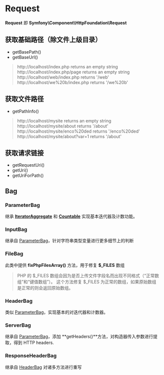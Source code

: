 # Request 

**Request** 即 **Symfony\Component\HttpFoundation\Request**

## 获取基础路径（除文件上级目录）
* getBasePath()
* getBaseUrl()

>http://localhost/index.php         returns an empty string
http://localhost/index.php/page    returns an empty string
http://localhost/web/index.php     returns '/web'
http://localhost/we%20b/index.php  returns '/we%20b'

## 获取文件路径
 * getPathInfo()

>http://localhost/mysite              returns an empty string
 http://localhost/mysite/about        returns '/about'
 http://localhost/mysite/enco%20ded   returns '/enco%20ded'
 http://localhost/mysite/about?var=1  returns '/about'

## 获取请求链接
 * getRequestUri()
 * getUri()
 * getUriForPath()

## Bag

### ParameterBag
继承 [**IteratorAggregate**](https://php.net/manual/en/class.iteratoraggregate.php) 和 [**Countable**](https://php.net/manual/en/class.countable.php) 实现基本迭代器及计数功能。

### InputBag

继承自 [ParameterBag](#ParameterBag)，针对字符串类型变量进行更多细节上的判断

### FileBag

此类中提供 **fixPhpFilesArray()** 方法，用于修复 **$_FILES** 数组

> PHP 的 \$_FILES 数组会因为是否上传文件字段名而出现不同格式（“正常数组”和“键值数组”）。
>这个方法修复 \$_FILES 为正常的数组，如果原始数组是正常的则会返回原始数组。

### HeaderBag

类似 [ParameterBag](#ParameterBag)，实现基本的对迭代器和计数器。

### ServerBag

继承自 [ParameterBag](#ParameterBag)，添加 **getHeaders()**方法，对构造器传入参数进行提取，得到 HTTP headers.

### ResponseHeaderBag

继承自 [HeaderBag](#HeaderBag) 对诸多方法进行重写
